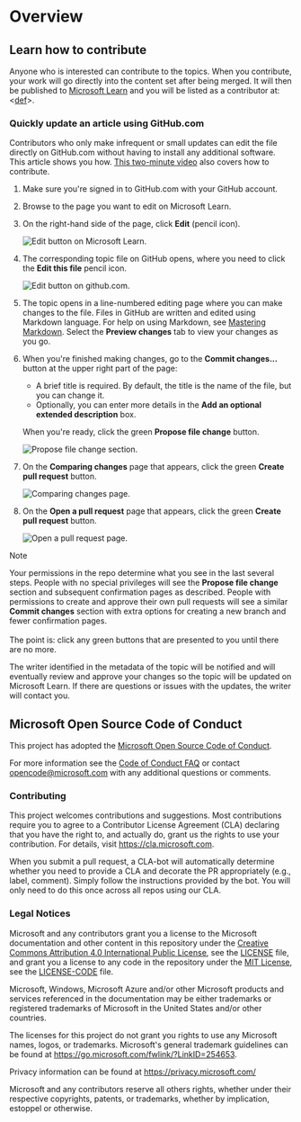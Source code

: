 # Overview

## Learn how to contribute

Anyone who is interested can contribute to the topics. When you contribute, your work will go directly into the content set after being merged. It will then be published to [Microsoft Learn](https://learn.microsoft.com/) and you will be listed as a contributor at: <[def]>.

### Quickly update an article using GitHub.com

Contributors who only make infrequent or small updates can edit the file directly on GitHub.com without having to install any additional software. This article shows you how. [This two-minute video](https://www.microsoft.com/videoplayer/embed/RE1XQTG) also covers how to contribute.

1. Make sure you're signed in to GitHub.com with your GitHub account.
2. Browse to the page you want to edit on Microsoft Learn.
3. On the right-hand side of the page, click **Edit** (pencil icon).

   ![Edit button on Microsoft Learn.](https://learn.microsoft.com/compliance/media/quick-update-edit.png)

4. The corresponding topic file on GitHub opens, where you need to click the **Edit this file** pencil icon.

   ![Edit button on github.com.](https://learn.microsoft.com/compliance/media/quick-update-github.png)

5. The topic opens in a line-numbered editing page where you can make changes to the file. Files in GitHub are written and edited using Markdown language. For help on using Markdown, see [Mastering Markdown](https://guides.github.com/features/mastering-markdown/). Select the **Preview changes** tab to view your changes as you go.

6. When you're finished making changes, go to the **Commit changes...** button at the upper right part of the page:

   - A brief title is required. By default, the title is the name of the file, but you can change it.
   - Optionally, you can enter more details in the **Add an optional extended description** box.

   When you're ready, click the green **Propose file change** button.

   ![Propose file change section.](https://learn.microsoft.com/compliance/media/propose-file-change.png)

7. On the **Comparing changes** page that appears, click the green **Create pull request** button.

   ![Comparing changes page.](https://learn.microsoft.com/compliance/media/comparing-changes-page.png)

8. On the **Open a pull request** page that appears, click the green **Create pull request** button.

   ![Open a pull request page.](https://learn.microsoft.com/compliance/media/open-a-pull-request-page.png)

> [!NOTE]
> Your permissions in the repo determine what you see in the last several steps. People with no special privileges will see the **Propose file change** section and subsequent confirmation pages as described. People with permissions to create and approve their own pull requests will see a similar **Commit changes** section with extra options for creating a new branch and fewer confirmation pages.<br/><br/>The point is: click any green buttons that are presented to you until there are no more.

The writer identified in the metadata of the topic will be notified and will eventually review and approve your changes so the topic will be updated on Microsoft Learn. If there are questions or issues with the updates, the writer will contact you.

## Microsoft Open Source Code of Conduct

This project has adopted the [Microsoft Open Source Code of Conduct](https://opensource.microsoft.com/codeofconduct/).

For more information see the [Code of Conduct FAQ](https://opensource.microsoft.com/codeofconduct/faq/) or contact [opencode@microsoft.com](mailto:opencode@microsoft.com) with any additional questions or comments.

### Contributing

This project welcomes contributions and suggestions.  Most contributions require you to agree to a Contributor License Agreement (CLA) declaring that you have the right to, and actually do, grant us the rights to use your contribution. For details, visit <https://cla.microsoft.com>.

When you submit a pull request, a CLA-bot will automatically determine whether you need to provide a CLA and decorate the PR appropriately (e.g., label, comment). Simply follow the instructions provided by the bot. You will only need to do this once across all repos using our CLA.

### Legal Notices

Microsoft and any contributors grant you a license to the Microsoft documentation and other content in this repository under the [Creative Commons Attribution 4.0 International Public License](https://creativecommons.org/licenses/by/4.0/legalcode), see the [LICENSE](LICENSE) file, and grant you a license to any code in the repository under the [MIT License](https://opensource.org/licenses/MIT), see the [LICENSE-CODE](LICENSE-CODE) file.

Microsoft, Windows, Microsoft Azure and/or other Microsoft products and services referenced in the documentation may be either trademarks or registered trademarks of Microsoft in the United States and/or other countries.

The licenses for this project do not grant you rights to use any Microsoft names, logos, or trademarks. Microsoft's general trademark guidelines can be found at <https://go.microsoft.com/fwlink/?LinkID=254653>.

Privacy information can be found at <https://privacy.microsoft.com/>

Microsoft and any contributors reserve all others rights, whether under their respective copyrights, patents, or trademarks, whether by implication, estoppel or otherwise.


[def]: ttps://github.com/MicrosoftDocs/memdocs/graphs/contributor